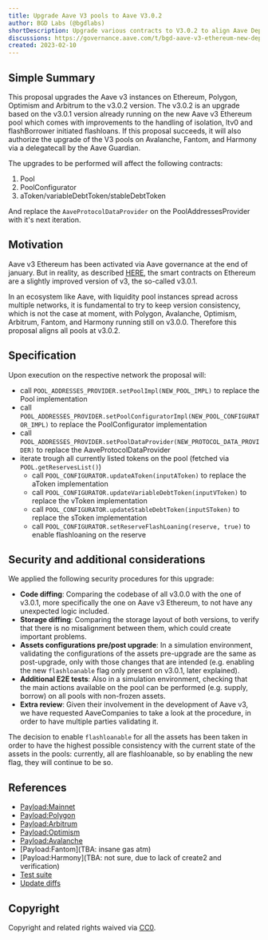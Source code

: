 ```yaml
---
title: Upgrade Aave V3 pools to Aave V3.0.2
author: BGD Labs (@bgdlabs)
shortDescription: Upgrade various contracts to V3.0.2 to align Aave Deployments
discussions: https://governance.aave.com/t/bgd-aave-v3-ethereum-new-deployment-vs-aave-v2-upgrade/9990/13
created: 2023-02-10
---
```


## Simple Summary

This proposal upgrades the Aave v3 instances on Ethereum, Polygon, Optimism and Arbitrum to the v3.0.2 version.
The v3.0.2 is an upgrade based on the v3.0.1 version already running on the new Aave v3 Ethereum pool which comes with improvements to the handling of isolation, ltv0 and flashBorrower initiated flashloans.
If this proposal succeeds, it will also authorize the upgrade of the V3 pools on Avalanche, Fantom, and Harmony via a delegatecall by the Aave Guardian.

The upgrades to be performed will affect the following contracts:

1. Pool
2. PoolConfigurator
3. aToken/variableDebtToken/stableDebtToken

And replace the `AaveProtocolDataProvider` on the PoolAddressesProvider with it's next iteration.

## Motivation

Aave v3 Ethereum has been activated via Aave governance at the end of january. But in reality, as described [HERE](https://governance.aave.com/t/bgd-aave-v3-ethereum-new-deployment-vs-aave-v2-upgrade/9990/13), the smart contracts on Ethereum are a slightly improved version of v3, the so-called v3.0.1.

In an ecosystem like Aave, with liquidity pool instances spread across multiple networks, it is fundamental to try to keep version consistency, which is not the case at moment, with Polygon, Avalanche, Optimism, Arbitrum, Fantom, and Harmony running still on v3.0.0. Therefore this proposal aligns all pools at v3.0.2.

## Specification

Upon execution on the respective network the proposal will:

- call `POOL_ADDRESSES_PROVIDER.setPoolImpl(NEW_POOL_IMPL)` to replace the Pool implementation
- call `POOL_ADDRESSES_PROVIDER.setPoolConfiguratorImpl(NEW_POOL_CONFIGURATOR_IMPL)` to replace the PoolConfigurator implementation
- call `POOL_ADDRESSES_PROVIDER.setPoolDataProvider(NEW_PROTOCOL_DATA_PROVIDER)` to replace the AaveProtocolDataProvider
- iterate trough all currently listed tokens on the pool (fetched via `POOL.getReservesList()`)
  - call `POOL_CONFIGURATOR.updateAToken(inputAToken)` to replace the aToken implementation
  - call `POOL_CONFIGURATOR.updateVariableDebtToken(inputVToken)` to replace the vToken implementation
  - call `POOL_CONFIGURATOR.updateStableDebtToken(inputSToken)` to replace the sToken implementation
  - call `POOL_CONFIGURATOR.setReserveFlashLoaning(reserve, true)` to enable flashloaning on the reserve

## Security and additional considerations

We applied the following security procedures for this upgrade:

- **Code diffing**: Comparing the codebase of all v3.0.0 with the one of v3.0.1, more specifically the one on Aave v3 Ethereum, to not have any unexpected logic included.
- **Storage diffing**: Comparing the storage layout of both versions, to verify that there is no misalignment between them, which could create important problems.
- **Assets configurations pre/post upgrade**: In a simulation environment, validating the configurations of the assets pre-upgrade are the same as post-upgrade, only with those changes that are intended (e.g. enabling the new `flashloanable` flag only present on v3.0.1, later explained).
- **Additional E2E tests**: Also in a simulation environment, checking that the main actions available on the pool can be performed (e.g. supply, borrow) on all pools with non-frozen assets.
- **Extra review**: Given their involvement in the development of Aave v3, we have requested AaveCompanies to take a look at the procedure, in order to have multiple parties validating it.

The decision to enable `flashloanable` for all the assets has been taken in order to have the highest possible consistency with the current state of the assets in the pools: currently, all are flashloanable, so by enabling the new flag, they will continue to be so.

## References

- [Payload:Mainnet](https://etherscan.io/address/0x31a239f3e39c5d8ba6b201ba81ed584492ae960f)
- [Payload:Polygon](https://polygonscan.com/address/0xa603ad2b0258bdda94f3dfdb26859ef205ae9244)
- [Payload:Arbitrum](https://arbiscan.io/address/0x209ad99bd808221293d03827b86cc544bca0023b)
- [Payload:Optimism](https://optimistic.etherscan.io/address/0x7748d38a160eeef9559e2b043eaec5cfffce3e4c)
- [Payload:Avalanche](https://snowtrace.io/address/0xd792a3779d3c80baee8cf3304d6aeac74bc432be)
- [Payload:Fantom](TBA: insane gas atm)
- [Payload:Harmony](TBA: not sure, due to lack of create2 and verification)
- [Test suite](https://github.com/bgd-labs/proposal-3.0.1-upgrade/blob/main/tests/V301UpgradePayloadTest.t.sol)
- [Update diffs](https://github.com/bgd-labs/proposal-3.0.1-upgrade/tree/main/diffs)

## Copyright

Copyright and related rights waived via [CC0](https://creativecommons.org/publicdomain/zero/1.0/).

